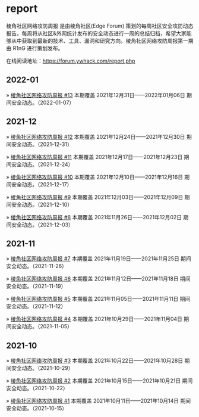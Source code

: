 # report

棱角社区网络攻防周报 是由棱角社区(Edge Forum) 策划的每周社区安全攻防动态报告。每周将从社区&外网统计发布的安全动态进行一周的总结归档，希望大家能够从中获取到最新的技术、工具、漏洞和研究方向。棱角社区网络攻防周报第一期由 R1nG 进行策划发布。

在线阅读地址：https://forum.ywhack.com/report.php

## 2022-01

» [棱角社区网络攻防周报 #13](https://forum.ywhack.com/report.php?13) 本期覆盖 2021年12月31日——2022年01月06日 期间安全动态。（2022-01-07）

## 2021-12

» [棱角社区网络攻防周报 #12](https://forum.ywhack.com/report.php?12) 本期覆盖 2021年12月24日——2021年12月30日 期间安全动态。（2021-12-31）

» [棱角社区网络攻防周报 #11](https://forum.ywhack.com/report.php?11) 本期覆盖 2021年12月17日——2021年12月23日 期间安全动态。（2021-12-24）

» [棱角社区网络攻防周报 #10](https://forum.ywhack.com/report.php?10) 本期覆盖 2021年12月10日——2021年12月16日 期间安全动态。（2021-12-17）

» [棱角社区网络攻防周报 #9](https://forum.ywhack.com/report.php?9) 本期覆盖 2021年12月03日——2021年12月09日 期间安全动态。（2021-12-10）

» [棱角社区网络攻防周报 #8](https://forum.ywhack.com/report.php?8) 本期覆盖 2021年11月26日——2021年12月02日 期间安全动态。（2021-12-03）

## 2021-11

» [棱角社区网络攻防周报 #7](https://forum.ywhack.com/report.php?7) 本期覆盖 2021年11月19日——2021年11月25日 期间安全动态。（2021-11-26）

» [棱角社区网络攻防周报 #6](https://forum.ywhack.com/report.php?6) 本期覆盖 2021年11月12日——2021年11月18日 期间安全动态。（2021-11-19）

» [棱角社区网络攻防周报 #5](https://forum.ywhack.com/report.php?5) 本期覆盖 2021年11月05日——2021年11月11日 期间安全动态。（2021-11-12）

» [棱角社区网络攻防周报 #4](https://forum.ywhack.com/report.php?4) 本期覆盖 2021年10月29日——2021年11月04日 期间安全动态。（2021-11-05）

## 2021-10

» [棱角社区网络攻防周报 #3](https://forum.ywhack.com/report.php?3) 本期覆盖 2021年10月22日——2021年10月28日 期间安全动态。（2021-10-29）

» [棱角社区网络攻防周报 #2](https://forum.ywhack.com/report.php?2) 本期覆盖 2021年10月15日——2021年10月21日 期间安全动态。（2021-10-22）

» [棱角社区网络攻防周报 #1](https://forum.ywhack.com/report.php?1) 本期覆盖 2021年10月11日——2021年10月14日 期间安全动态。（2021-10-15）
